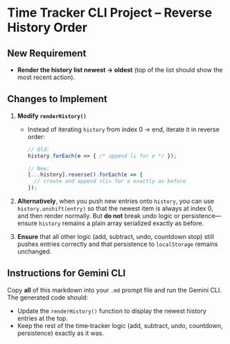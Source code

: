 # Time Tracker CLI Project – Reverse History Order

## New Requirement  
- **Render the history list newest → oldest** (top of the list should show the most recent action).

## Changes to Implement

1. **Modify `renderHistory()`**  
   - Instead of iterating `history` from index 0 → end, iterate it in reverse order:  
     ```js
     // Old:
     history.forEach(e => { /* append li for e */ });

     // New:
     [...history].reverse().forEach(e => {
       // create and append <li> for e exactly as before
     });
     ```

2. **Alternatively**, when you push new entries onto `history`, you can use `history.unshift(entry)` so that the newest item is always at index 0, and then render normally. But **do not** break undo logic or persistence—ensure `history` remains a plain array serialized exactly as before.

3. **Ensure** that all other logic (add, subtract, undo, countdown stop) still pushes entries correctly and that persistence to `localStorage` remains unchanged.

## Instructions for Gemini CLI  
Copy **all** of this markdown into your `.md` prompt file and run the Gemini CLI. The generated code should:

- Update the `renderHistory()` function to display the newest history entries at the top.  
- Keep the rest of the time‑tracker logic (add, subtract, undo, countdown, persistence) exactly as it was.  
